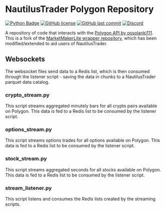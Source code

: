 # NautilusTrader Polygon Repository
[![Python Badge](https://img.shields.io/badge/made%20with-python-blue.svg)]()
[![GitHub license](https://badgen.net/github/license/MarketMakerLite/polygon)](https://github.com/MarketMakerLite/polygon/blob/master/LICENSE)
[![GitHub last commit](https://img.shields.io/github/last-commit/MarketMakerLite/polygon)](https://github.com/MarketMakerLite/polygon/commits/main)
[![Discord](https://img.shields.io/discord/837528551028817930?color=%237289DA&label=Discord)](https://discord.gg/jjDcZcqXWy)

A repository of code that interacts with the [Polygon API by pssolanki111](https://github.com/pssolanki111/polygon). This is a fork of the [MarketMakerLite wrapper repository](https://github.com/MarketMakerLite/polygon), which has been modified/extended to aid users of NautilusTrader.


## Websockets
The websocket files send data to a Redis list, which is then consumed through the listener script - saving the data in chunks to a NautilusTrader parquet data catalog.

### crypto_stream.py
This script streams aggregated minutely bars for all crypto pairs available on Polygon. This data is fed to a Redis list to be consumed by the listener script. 

### options_stream.py
This script streams options trades for all options available on Polygon. This data is fed to a Redis list to be consumed by the listener script. 

### stock_stream.py
This script streams aggregated seconds for all stocks available on Polygon. This data is fed to a Redis list to be consumed by the listener script. 

### stream_listener.py
This script listens and consumes the Redis lists created by the streaming scripts. 
